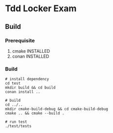 # Tdd Locker Exam



## Build

### Prerequisite
1. cmake INSTALLED
2. conan INSTALLED

### Build
```shell script
# install dependency
cd test
mkdir build && cd build
conan install ..

# build
cd ../..
mkdir cmake-build-debug && cd cmake-build-debug 
cmake .. && cmake --build .

# run test
./test/tests
```